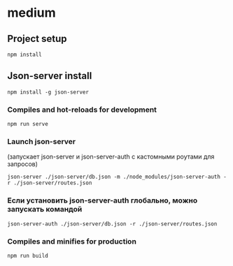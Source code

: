 # medium

## Project setup
```
npm install
```

## Json-server install
```
npm install -g json-server
```

### Compiles and hot-reloads for development
```
npm run serve
```

### Launch json-server
(запускает json-server и json-server-auth с кастомными роутами для запросов)

```
json-server ./json-server/db.json -m ./node_modules/json-server-auth -r ./json-server/routes.json
```

### Если установить json-server-auth глобально, можно запускать командой
```
json-server-auth ./json-server/db.json -r ./json-server/routes.json
```

### Compiles and minifies for production
```
npm run build
```

